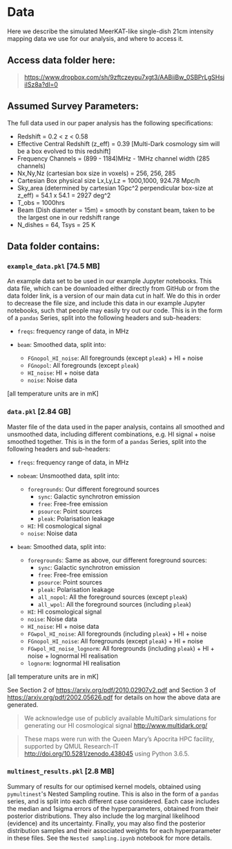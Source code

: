 # Data
Here we describe the simulated MeerKAT-like single-dish 21cm intensity mapping data we use for our analysis, and where to access it.

## Access data folder here:

> https://www.dropbox.com/sh/9zftczeypu7xgt3/AABiiBw_0SBPrLgSHsjiISz8a?dl=0

## Assumed Survey Parameters:

The full data used in our paper analysis has the following specifications:

 - Redshift = 0.2 < z < 0.58
 - Effective Central Redshift (z_eff) = 0.39 [Multi-Dark cosmology sim will be a box evolved to this redshift]
 - Frequency Channels = (899 - 1184)MHz - 1MHz channel width (285 channels)
 - Nx,Ny,Nz (cartesian box size in voxels) = 256, 256, 285
 - Cartesian Box physical size Lx,Ly,Lz = 1000,1000, 924.78 Mpc/h
 - Sky_area (determined by cartesian 1Gpc^2 perpendicular box-size at z_eff) = 54.1 x 54.1 = 2927 deg^2
 - T_obs = 1000hrs
 - Beam (Dish diameter = 15m) = smooth by constant beam, taken to be the largest one in our redshift range
 - N_dishes = 64, Tsys = 25 K

## Data folder contains:

### `example_data.pkl` [74.5 MB]

An example data set to be used in our example Jupyter notebooks. This data file, which can be downloaded either directly from GitHub or from the data folder link, is a version of our main data cut in half. We do this in order to decrease the file size, and include this data in our example Jupyter notebooks, such that people may easily try out our code. This is in the form of a `pandas` Series, split into the following headers and sub-headers:

- `freqs`: frequency range of data, in MHz

- `beam`: Smoothed data, split into: 
  - `FGnopol_HI_noise`: All foregrounds (except `pleak`) + HI + noise
  - `FGnopol`: All foregrounds (except `pleak`)
  - `HI_noise`: HI + noise data
  - `noise`: Noise data

[all temperature units are in mK]

### `data.pkl` [2.84 GB]

Master file of the data used in the paper analysis, contains all smoothed and unsmoothed data, including different combinations, e.g. HI signal + noise smoothed together. This is in the form of a `pandas` Series, split into the following headers and sub-headers:

- `freqs`: frequency range of data, in MHz

- `nobeam`: Unsmoothed data, split into:
  - `foregrounds`: Our different foreground sources
    - `sync`: Galactic synchrotron emission
    - `free`: Free-free emission
    - `psource`: Point sources
    - `pleak`: Polarisation leakage
  - `HI`: HI cosmological signal
  - `noise`: Noise data

- `beam`: Smoothed data, split into: 
  - `foregrounds`: Same as above, our different foreground sources:
    - `sync`: Galactic synchrotron emission
    - `free`: Free-free emission
    - `psource`: Point sources
    - `pleak`: Polarisation leakage
    - `all_nopol`: All the foreground sources (except `pleak`)
    - `all_wpol`: All the foreground sources (including `pleak`)
  - `HI`: HI cosmological signal
  - `noise`: Noise data
  - `HI_noise`: HI + noise data
  - `FGwpol_HI_noise`: All foregrounds (including `pleak`) + HI + noise
  - `FGnopol_HI_noise`: All foregrounds (except `pleak`) + HI + noise
  - `FGwpol_HI_noise_lognorm`: All foregrounds (including `pleak`) + HI + noise + lognormal HI realisation
  - `lognorm`: lognormal HI realisation

[all temperature units are in mK]

See Section 2 of https://arxiv.org/pdf/2010.02907v2.pdf and Section 3 of https://arxiv.org/pdf/2002.05626.pdf for details on how the above data are generated.

> We acknowledge use of publicly available MultiDark simulations for generating our HI cosmological signal http://www.multidark.org/

>These maps were run with the Queen Mary’s Apocrita HPC facility, supported by QMUL Research-IT http://doi.org/10.5281/zenodo.438045 using Python 3.6.5.

### `multinest_results.pkl` [2.8 MB]

Summary of results for our optimised kernel models, obtained using `pymultinest`'s Nested Sampling routine. This is also in the form of a `pandas` series, and is split into each different case considered. Each case includes the median and 1sigma errors of the hyperparameters, obtained from their posterior distributions. They also include the log marginal likelihood (evidence) and its uncertainty. Finally, you may also find the posterior distribution samples and their associated weights for each hyperparameter in these files. See the `Nested sampling.ipynb` notebook for more details.
